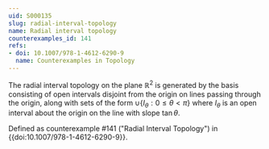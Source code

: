 ```yaml
---
uid: S000135
slug: radial-interval-topology
name: Radial interval topology
counterexamples_id: 141
refs:
- doi: 10.1007/978-1-4612-6290-9
  name: Counterexamples in Topology
---
```

The radial interval topology on the plane $\mathbb{R}^2$ is generated by the basis consisting of open intervals disjoint from the origin on lines passing through the origin, along with sets of the form $\cup\{I_\theta : 0 \leq \theta < \pi\}$ where $I_\theta$ is an open interval about the origin on the line with slope $\tan\theta$.

Defined as counterexample #141 ("Radial Interval Topology")
in {{doi:10.1007/978-1-4612-6290-9}}.
